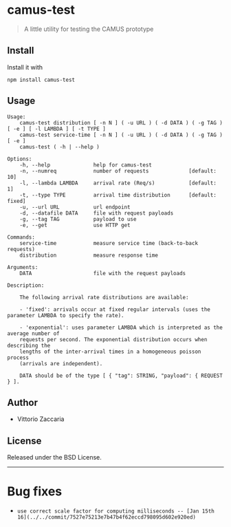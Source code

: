 # camus-test
> A little utility for testing the CAMUS prototype

## Install

Install it with

```
npm install camus-test
```
## Usage

```
Usage:
    camus-test distribution [ -n N ] ( -u URL ) ( -d DATA ) ( -g TAG ) [ -e ] [ -l LAMBDA ] [ -t TYPE ]
    camus-test service-time [ -n N ] ( -u URL ) ( -d DATA ) ( -g TAG ) [ -e ]
    camus-test ( -h | --help )

Options:
    -h, --help              help for camus-test
    -n, --numreq            number of requests             [default: 10]
    -l, --lambda LAMBDA     arrival rate (Req/s)           [default: 1]
    -t, --type TYPE         arrival time distribution      [default: fixed]
    -u, --url URL           url endpoint
    -d, --datafile DATA     file with request payloads
    -g, --tag TAG           payload to use
    -e, --get               use HTTP get

Commands:
    service-time            measure service time (back-to-back requests)
    distribution            measure response time

Arguments:
    DATA                    file with the request payloads

Description:

    The following arrival rate distributions are available:

    - 'fixed': arrivals occur at fixed regular intervals (uses the parameter LAMBDA to specify the rate).

    - 'exponential': uses parameter LAMBDA which is interpreted as the average number of
    requests per second. The exponential distribution occurs when describing the
    lengths of the inter-arrival times in a homogeneous poisson process
    (arrivals are independent).

    DATA should be of the type [ { "tag": STRING, "payload": { REQUEST } ].

```

## Author

* Vittorio Zaccaria

## License
Released under the BSD License.

***



# Bug fixes

-     use correct scale factor for computing milliseconds -- [Jan 15th 16](../../commit/7527e75213e7b47b4f62eccd798095d602e920ed)
